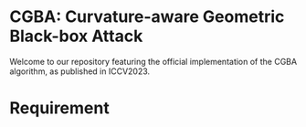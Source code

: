# CGBA: Curvature-aware Geometric Black-box Attack
Welcome to our repository featuring the official implementation of the CGBA algorithm, as published in ICCV2023.
# Requirement
